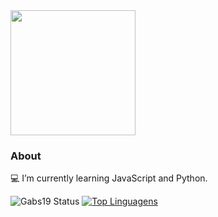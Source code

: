 <img style="margin: 0 auto" src="https://i.pinimg.com/originals/72/e6/46/72e6460ad2110551c7a685db4c57e6f7.gif" height="200">

### About

:computer: I’m currently learning JavaScript and Python.

![Gabs19 Status](https://github-readme-stats.vercel.app/api?username=gabs19&show_icons=true)
[![Top Linguagens](https://github-readme-stats.vercel.app/api/top-langs/?username=gabs19&layout=compact)](https://github.com/anuraghazra/github-readme-stats)


<!--
**Gabs19/Gabs19** is a ✨ _special_ ✨ repository because its `README.md` (this file) appears on your GitHub profile.

Here are some ideas to get you started:

- 🔭 I’m currently working on ...
- 🌱 I’m currently learning ...
- 👯 I’m looking to collaborate on ...
- 🤔 I’m looking for help with ...
- 💬 Ask me about ...
- 📫 How to reach me: ...
- 😄 Pronouns: ...
- ⚡ Fun fact: ...
-->
